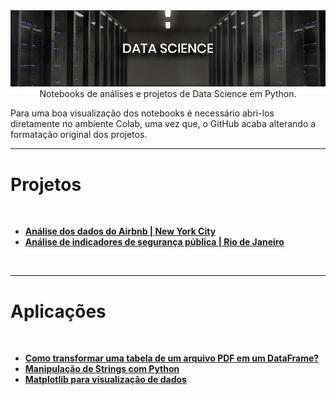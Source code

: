 <img src="data-science/arquivos/imagens/banner.jpg">
<center>Notebooks de análises e projetos de Data Science em Python.</center>

Para uma boa visualização dos notebooks é necessário abri-los diretamente no ambiente Colab, uma vez que, o GitHub acaba alterando a formatação original dos projetos.
</br>
<hr>

<h1><b>Projetos</b></h1>
</br>
<ul>
  <li><b><a href="https://colab.research.google.com/github/joaovictor-loureiro/data-science/blob/master/projeto-1_analise_dados_airbnb_new_york_city.ipynb" target="_blank">Análise dos dados do Airbnb | New York City</a></b> </li>
  <li><b><a href="https://colab.research.google.com/github/joaovictor-loureiro/data-science/blob/master/projeto-2_analise_dados_seguranca_publica_rio_de_janeiro.ipynb" target="_blank">Análise de indicadores de segurança pública | Rio de Janeiro</a></b> </li>
</ul>
</br>
<hr>

<h1><b>Aplicações</b></h1>
</br>
<ul>
  <li><b><a href="data-science/aplicacoes/Como_transformar_uma_tabela_de_um_arquivo_pdf_em_um_dataframe.ipynb" target="_blank">Como transformar uma tabela de um arquivo PDF em um DataFrame?</a></b> </li>
  <li><b><a href="data-science/aplicacoes/Manipulacao_de_strings.ipynb" target="_blank">Manipulação de Strings com Python</a></b> </li>
  <li><b><a href="data-science/aplicacoes/Matplotlib_para_visualiza%C3%A7%C3%A3o_de_dados.ipynb" target="_blank">Matplotlib para visualização de dados</a></b> </li>
</ul>

